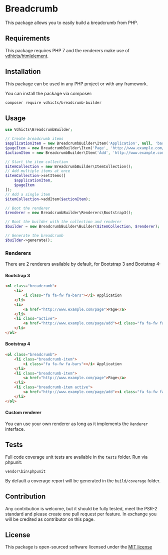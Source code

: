 # Breadcrumb

This package allows you to easily build a breadcrumb from PHP.

## Requirements

This package requires PHP 7 and the renderers make use of [vdhicts/htmlelement](https://github.com/vdhicts/html-element).

## Installation

This package can be used in any PHP project or with any framework.

You can install the package via composer:

``` bash
composer require vdhicts/breadcrumb-builder
```

## Usage

```php
use Vdhicts\BreadcrumbBuilder;

// Create breadcrumb items
$applicationItem = new BreadcrumbBuilder\Item('Application', null, 'bars'); // without link, with icon
$pageItem = new BreadcrumbBuilder\Item('Page', 'http://www.example.com/page'); // with link, without icon
$actionItem = new BreadcrumbBuilder\Item('Add', 'http://www.example.com/page/add', 'plus'); // with link, with icon

// Start the item collection
$itemCollection = new BreadcrumbBuilder\ItemCollection();
// Add multiple items at once
$itemCollection->setItems([
	$applicationItem,
	$pageItem
]);
// Add a single item
$itemCollection->addItem($actionItem);

// Boot the renderer
$renderer = new BreadcrumbBuilder\Renderers\Bootstrap3();

// Boot the builder with the collection and renderer
$builder = new BreadcrumbBuilder\Builder($itemCollection, $renderer);

// Generate the breadcrumb
$builder->generate();
```

### Renderers

There are 2 renderers available by default, for Bootstrap 3 and Bootstrap 4:

#### Bootstrap 3

```html
<ol class="breadcrumb">
	<li>
		<i class="fa fa-fw fa-bars"></i> Application
	</li>
	<li>
		<a href="http://www.example.com/page">Page</a>
	</li>
	<li class="active">
		<a href="http://www.example.com/page/add"><i class="fa fa-fw fa-plus"></i> Add</a>
	</li>
</ol>
```

#### Bootstrap 4

```html
<ol class="breadcrumb">
	<li class="breadcrumb-item">
		<i class="fa fa-fw fa-bars"></i> Application
	</li>
	<li class="breadcrumb-item">
		<a href="http://www.example.com/page">Page</a>
	</li>
	<li class="breadcrumb-item active">
		<a href="http://www.example.com/page/add"><i class="fa fa-fw fa-plus"></i> Add</a>
	</li>
</ol>
```

#### Custom renderer

You can use your own renderer as long as it implements the `Renderer` interface.

## Tests

Full code coverage unit tests are available in the `tests` folder. Run via phpunit:

`vendor\bin\phpunit`

By default a coverage report will be generated in the `build/coverage` folder.

## Contribution

Any contribution is welcome, but it should be fully tested, meet the PSR-2 standard and please create one pull request 
per feature. In exchange you will be credited as contributor on this page.

## License

This package is open-sourced software licensed under the [MIT license](http://opensource.org/licenses/MIT)
